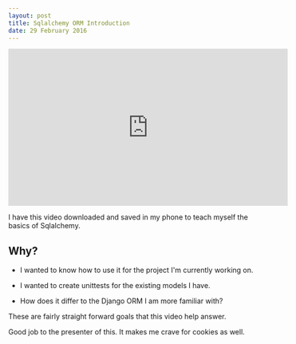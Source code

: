```yaml
---
layout: post
title: Sqlalchemy ORM Introduction
date: 29 February 2016
---
```


<iframe width="560" height="315" src="https://www.youtube.com/embed/51RpDZKShiw" frameborder="0" allowfullscreen></iframe>

I have this video downloaded and saved in my phone to teach myself the basics of Sqlalchemy. 

## Why? 

* I wanted to know how to use it for the project I'm currently working on.

* I wanted to create unittests for the existing models I have. 

* How does it differ to the Django ORM I am more familiar with?

These are fairly straight forward goals that this video help answer.

Good job to the presenter of this. It makes me crave for cookies as well. 
